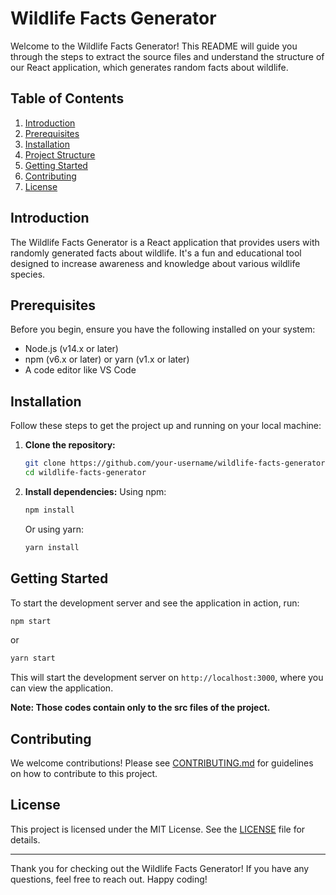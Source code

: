 # Wildlife Facts Generator

Welcome to the Wildlife Facts Generator! This README will guide you through the steps to extract the source files and understand the structure of our React application, which generates random facts about wildlife.

## Table of Contents
1. [Introduction](#introduction)
2. [Prerequisites](#prerequisites)
3. [Installation](#installation)
4. [Project Structure](#project-structure)
5. [Getting Started](#getting-started)
6. [Contributing](#contributing)
7. [License](#license)

## Introduction
The Wildlife Facts Generator is a React application that provides users with randomly generated facts about wildlife. It's a fun and educational tool designed to increase awareness and knowledge about various wildlife species.

## Prerequisites
Before you begin, ensure you have the following installed on your system:
- Node.js (v14.x or later)
- npm (v6.x or later) or yarn (v1.x or later)
- A code editor like VS Code

## Installation
Follow these steps to get the project up and running on your local machine:

1. **Clone the repository:**
   ```sh
   git clone https://github.com/your-username/wildlife-facts-generator.git
   cd wildlife-facts-generator
   ```

2. **Install dependencies:**
   Using npm:
   ```sh
   npm install
   ```
   Or using yarn:
   ```sh
   yarn install
   ```


## Getting Started
To start the development server and see the application in action, run:
```sh
npm start
```
or
```sh
yarn start
```

This will start the development server on `http://localhost:3000`, where you can view the application.

**Note: Those codes contain only to the src files of the project.**


## Contributing
We welcome contributions! Please see [CONTRIBUTING.md](CONTRIBUTING.md) for guidelines on how to contribute to this project.

## License
This project is licensed under the MIT License. See the [LICENSE](LICENSE) file for details.

---

Thank you for checking out the Wildlife Facts Generator! If you have any questions, feel free to reach out. Happy coding!
